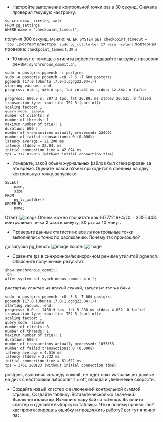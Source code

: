 - Настройте выполнение контрольной точки раз в 30 секунд.
Сначала проверил текущую настройку:
```
SELECT name, setting, unit
FROM pg_settings
WHERE name = 'checkpoint_timeout';
```
получил 300 секунд. 
меняю:  `ALTER SYSTEM SET checkpoint_timeout = '30s';`
рестарт кластера ` sudo pg_ctlcluster 17 main restart`
повторная проверка: `checkpoint_timeout,30,s`

- 10 минут c помощью утилиты pgbench подавайте нагрузку.
проверил режим: `synchronous_commit,on,`
```
sudo -u postgres pgbench -i postgres
sudo -u postgres pgbench -c8 -P 6 -T 600 postgres
pgbench (17.0 (Ubuntu 17.0-1.pgdg22.04+1))
starting vacuum...end.
progress: 6.0 s, 480.8 tps, lat 16.457 ms stddev 12.862, 0 failed
...
progress: 600.0 s, 297.3 tps, lat 26.891 ms stddev 20.531, 0 failed
transaction type: <builtin: TPC-B (sort of)>
scaling factor: 1
query mode: simple
number of clients: 8
number of threads: 1
maximum number of tries: 1
duration: 600 s
number of transactions actually processed: 226219
number of failed transactions: 0 (0.000%)
latency average = 21.200 ms
latency stddev = 22.041 ms
initial connection time = 42.024 ms
tps = 377.038035 (without initial connection time)
```
- Измерьте, какой объем журнальных файлов был сгенерирован за это время. Оцените, какой объем приходится в среднем на одну контрольную точку.
запускаю:
```
SELECT
    name,
    size
FROM
    pg_ls_waldir()
ORDER BY
    name;
```
Ответ:
![image](https://github.com/user-attachments/assets/47d86eae-f513-41f3-817b-e41acc432025)
Объем можно посчитать как 16777216*4/20 = 3 355 443. контрольная точка 2 раза в минуту, 20 раз за 10 минут.


- Проверьте данные статистики: все ли контрольные точки выполнялись точно по расписанию. Почему так произошло?

до запуска pg_bench:
![image](https://github.com/user-attachments/assets/26ffcc69-a088-48e2-891a-5f6a6a10cc4d)
после:
![image](https://github.com/user-attachments/assets/00c7ca8b-9ba0-492f-b780-3abc7e1f4ad5)


- Сравните tps в синхронном/асинхронном режиме утилитой pgbench. Объясните полученный результат.
```
show synchronous_commit;
 on
alter system set synchronous_commit = off;
```
рестартну кластер на всякий случай, запускаю тот же бенч.

```
sudo -u postgres pgbench -c8 -P 6 -T 600 postgres
pgbench (17.0 (Ubuntu 17.0-1.pgdg22.04+1))
starting vacuum...end.
progress: 6.0 s, 1488.9 tps, lat 5.288 ms stddev 4.052, 0 failed
transaction type: <builtin: TPC-B (sort of)>
scaling factor: 1
query mode: simple
number of clients: 8
number of threads: 1
maximum number of tries: 1
duration: 600 s
number of transactions actually processed: 1056633
number of failed transactions: 0 (0.000%)
latency average = 4.516 ms
latency stddev = 2.732 ms
initial connection time = 61.612 ms
tps = 1761.200123 (without initial connection time)
```
postgres, выполняя команду commit, не ждет пока wal запишет данные на диск с настройкой autocommit = off, отсюда и увеличение скорости.

- Создайте новый кластер с включенной контрольной суммой страниц. Создайте таблицу. Вставьте несколько значений. Выключите кластер. Измените пару байт в таблице. Включите кластер и сделайте выборку из таблицы. Что и почему произошло? как проигнорировать ошибку и продолжить работу?
вот тут я точно пас.
